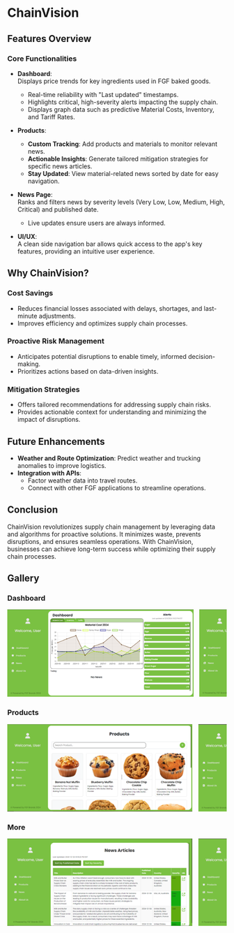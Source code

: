 # ChainVision

## Features Overview

### Core Functionalities
- **Dashboard**:  
  Displays price trends for key ingredients used in FGF baked goods.  
  - Real-time reliability with "Last updated" timestamps.  
  - Highlights critical, high-severity alerts impacting the supply chain.
  - Displays graph data such as predictive Material Costs, Inventory, and Tariff Rates.

- **Products**:  
  - **Custom Tracking**: Add products and materials to monitor relevant news.  
  - **Actionable Insights**: Generate tailored mitigation strategies for specific news articles.  
  - **Stay Updated**: View material-related news sorted by date for easy navigation.

- **News Page**:  
  Ranks and filters news by severity levels (Very Low, Low, Medium, High, Critical) and published date.  
  - Live updates ensure users are always informed.

- **UI/UX**:  
  A clean side navigation bar allows quick access to the app's key features, providing an intuitive user experience.  

## Why ChainVision?

### Cost Savings
- Reduces financial losses associated with delays, shortages, and last-minute adjustments.  
- Improves efficiency and optimizes supply chain processes.  

### Proactive Risk Management
- Anticipates potential disruptions to enable timely, informed decision-making.  
- Prioritizes actions based on data-driven insights.  

### Mitigation Strategies
- Offers tailored recommendations for addressing supply chain risks.  
- Provides actionable context for understanding and minimizing the impact of disruptions.  

## Future Enhancements

- **Weather and Route Optimization**: Predict weather and trucking anomalies to improve logistics.  
- **Integration with APIs**:  
  - Factor weather data into travel routes.  
  - Connect with other FGF applications to streamline operations.  

## Conclusion

ChainVision revolutionizes supply chain management by leveraging data and algorithms for proactive solutions. It minimizes waste, prevents disruptions, and ensures seamless operations. With ChainVision, businesses can achieve long-term success while optimizing their supply chain processes.


## Gallery

### Dashboard
<div style="width:100%; overflow-x:auto; white-space:nowrap;">
    <img src="/ChainVisionApp/ChainVisionApp/wwwroot/images/home-1.png" alt="Cost Chart" style="display:inline-block; margin-right:10px; height:200px;">
    <img src="/ChainVisionApp/ChainVisionApp/wwwroot/images/home-2.png" alt="Inventory Chart" style="display:inline-block; margin-right:10px; height:200px;">
    <img src="/ChainVisionApp/ChainVisionApp/wwwroot/images/home-3.png" alt="Tariff Chart" style="display:inline-block; margin-right:10px; height:200px;">
    <img src="/ChainVisionApp/ChainVisionApp/wwwroot/images/alerts.png" alt="Alerts" style="display:inline-block; height:200px;">
</div>

### Products
<div style="width:100%; overflow-x:auto; white-space:nowrap;">
    <img src="/ChainVisionApp/ChainVisionApp/wwwroot/images/products.png" alt="Products" style="display:inline-block; margin-right:10px; height:200px;">
    <img src="/ChainVisionApp/ChainVisionApp/wwwroot/images/search-product.png" alt="Search Products" style="display:inline-block; margin-right:10px; height:200px;">
    <img src="/ChainVisionApp/ChainVisionApp/wwwroot/images/product-add.png" alt="Add Product" style="display:inline-block; height:200px;">
</div>

### More
<div style="width:100%; overflow-x:auto; white-space:nowrap;">
    <img src="/ChainVisionApp/ChainVisionApp/wwwroot/images/news.png" alt="News" style="display:inline-block; margin-right:10px; height:200px;">
    <img src="/ChainVisionApp/ChainVisionApp/wwwroot/images/about-us.png" alt="About Us" style="display:inline-block; margin-right:10px; height:200px;">
</div>
